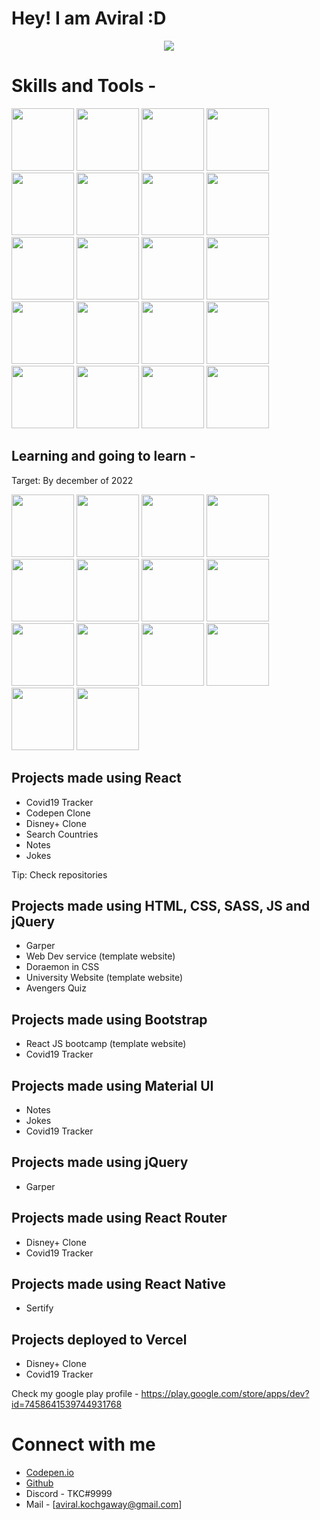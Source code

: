 # Hey! I am Aviral :D

<center><img src="https://camo.githubusercontent.com/5dfebf5f3a34ac622ba9a36c410cac320584d13e612979ccae3d1d5d4c8a340f/68747470733a2f2f6d656469612e74656e6f722e636f6d2f696d616765732f64316437663665663963663234343937613964363162306138336130663530652f74656e6f722e676966" /></center>


# Skills and Tools - <br />

<span>
  <img src="https://cdn.iconscout.com/icon/free/png-256/react-1-282599.png" width=100/>
  <img src="https://upload.wikimedia.org/wikipedia/commons/thumb/d/d5/CSS3_logo_and_wordmark.svg/1200px-CSS3_logo_and_wordmark.svg.png" width=100/>
  <img src="https://www.w3.org/html/logo/downloads/HTML5_Badge_512.png" width=100/>
  <img src="https://img.icons8.com/color/452/javascript--v1.png" width=100/>
  <img src="https://sass-lang.com/assets/img/styleguide/seal-color-aef0354c.png" width=100/>
  <img src="https://upload.wikimedia.org/wikipedia/commons/thumb/b/b2/Bootstrap_logo.svg/1200px-Bootstrap_logo.svg.png" width=100/>
  <img src="https://encrypted-tbn0.gstatic.com/images?q=tbn:ANd9GcQN0Uu0auB-_30X62d-vUYM-jhN4TkqPqgv6A&usqp=CAUg" width=100/>
  <img src="https://material-ui.com/static/logo.png" width=100/>
  <img src="https://reacttraining.com/images/logo-icon-512.png" width=100/>
  <img src="https://www.joykal.com/wp-content/uploads/2019/09/jquery.png" width=100/>
  <img src="https://avatars.githubusercontent.com/u/6853419?s=200&v=4" width=100/>
  <img src="https://www.paceit.co.uk/wp-content/uploads/2021/07/react-native-development-company.png" width=100/>
  <img src="https://user-images.githubusercontent.com/674621/71187801-14e60a80-2280-11ea-94c9-e56576f76baf.png" width=100/>
  <img src="https://www.jsmtech.org/media/92/zsh.png" width=100/>
  <img src="https://upload.wikimedia.org/wikipedia/commons/thumb/6/62/Microsoft_Office_PowerPoint_%282013%E2%80%932019%29.svg/768px-Microsoft_Office_PowerPoint_%282013%E2%80%932019%29.svg.png" width=100/>
  <img src="https://www.quikteks.com/wp-content/uploads/2017/10/Wordlogo400-1.jpg" width=100/>
  <img src="https://upload.wikimedia.org/wikipedia/commons/thumb/d/db/Npm-logo.svg/540px-Npm-logo.svg.png" width=100 />
  <img src="https://next.yarnpkg.com/icons/icon-512x512.png?v=f5700f2542f6d562c3f654ed9d45683f" width=100 />
  <img src="https://i.pinimg.com/originals/c4/35/6c/c4356cd5454d06585e0a46066b555172.png" width=100 />
  <img src="https://pbs.twimg.com/profile_images/1330347848056049666/DCKNirXZ_400x400.png" width=100 />
</span>

## Learning and going to learn - 
<p>Target: By december of 2022</p>
<span>
<img src="https://cdn3.iconfinder.com/data/icons/popular-services-brands/512/angular-js-512.png" width=100 />
<img src="https://cdn.iconscout.com/icon/free/png-512/vue-282497.png" width=100 />
<img src="https://cdn.iconscout.com/icon/free/png-512/node-js-1174925.png" width=100 />
<img src="https://camo.githubusercontent.com/4da8fbe32d03f3cd0c099af887ce14d1bff01c3325501bae56bc5ca9563548f9/68747470733a2f2f65787465726e616c2d636f6e74656e742e6475636b6475636b676f2e636f6d2f69752f3f753d6874747073253341253246253246766563746f7269666965642e636f6d253246696d61676573253246657870726573732d6a732d69636f6e2d32302e706e6726663d31266e6f66623d31" width=100 />
  <img src="https://www.drupal.org/files/project-images/nextjs-drupal.jpg" width=100 />
  <img src="https://upload.wikimedia.org/wikipedia/commons/thumb/3/3f/Git_icon.svg/1024px-Git_icon.svg.png" width=100 />
  <img src="https://upload.wikimedia.org/wikipedia/commons/thumb/4/4c/Typescript_logo_2020.svg/1200px-Typescript_logo_2020.svg.png" width=100 />
  <img src="https://cdn.iconscout.com/icon/free/png-512/mongodb-226029.png" width=100 />
  <img src="https://upload.wikimedia.org/wikipedia/commons/thumb/7/73/Microsoft_Excel_2013-2019_logo.svg/2086px-Microsoft_Excel_2013-2019_logo.svg.png" width=100 />
  <img src="https://raw.githubusercontent.com/sveltejs/svelte/29052aba7d0b78316d3a52aef1d7ddd54fe6ca84/site/static/images/svelte-android-chrome-512.png" width=100 />
  <img src="https://img.icons8.com/color/452/redux.png" width=100 />
  <img src="https://cdn-media-1.freecodecamp.org/images/1*p1TndLk3UsGPBsM7qHPZIw.png" width=100 />
  <img src="https://img.icons8.com/color/452/firebase.png" width=100 />
  <img src="https://img.stackshare.io/service/8158/default_660b7c41c3ba489cb581eec89c04655404258c19.png" width=100 />
</span>

## Projects made using React

- Covid19 Tracker
- Codepen Clone
- Disney+ Clone
- Search Countries
- Notes
- Jokes 

Tip: Check repositories

## Projects made using HTML, CSS, SASS, JS and jQuery
- Garper
- Web Dev service (template website)
- Doraemon in CSS
- University Website (template website)
- Avengers Quiz

## Projects made using Bootstrap

- React JS bootcamp (template website)
- Covid19 Tracker

## Projects made using Material UI
- Notes
- Jokes
- Covid19 Tracker

## Projects made using jQuery
- Garper

## Projects made using React Router
- Disney+ Clone
- Covid19 Tracker

## Projects made using React Native
- Sertify

## Projects deployed to Vercel
- Disney+ Clone
- Covid19 Tracker

Check my google play profile - https://play.google.com/store/apps/dev?id=7458641539744931768

# Connect with me

- [Codepen.io](https://codepen.io/AviralCoder)
- [Github](https://github.com/AviralCoder)
- Discord - TKC#9999
- Mail - [aviral.kochgaway@gmail.com]


